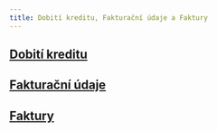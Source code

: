 ```yaml
---
title: Dobití kreditu, Fakturační údaje a Faktury
---
```


## [Dobití kreditu](purchasing-credit.md#what-are-credits-do-they-expire)

## [Fakturační údaje](billing-information.html#musim-vyplnit-fakturačni-udaje)

## [Faktury](invoices.md#)
